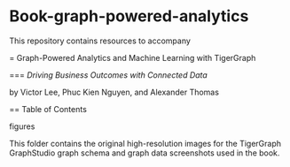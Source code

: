 # Book-graph-powered-analytics

This repository contains resources to accompany

= Graph-Powered Analytics and Machine Learning with TigerGraph

=== _Driving Business Outcomes with Connected Data_

by Victor Lee, Phuc Kien Nguyen, and Alexander Thomas


== Table of Contents

figures

  This folder contains the original high-resolution images for the TigerGraph GraphStudio graph schema and graph data screenshots used in the book.
